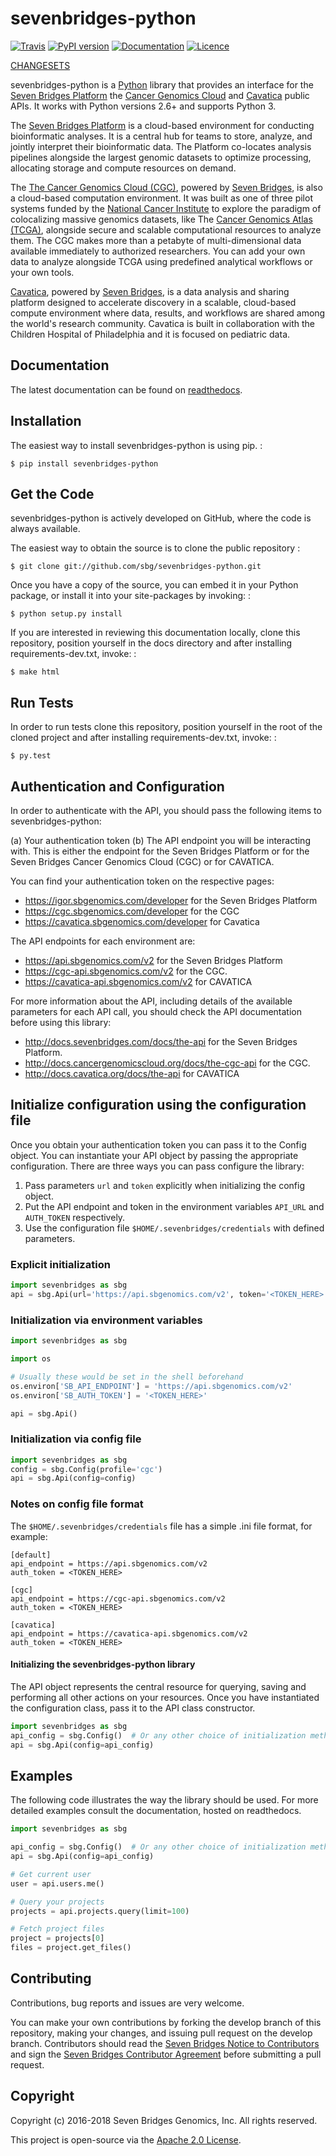 sevenbridges-python
===================

[![Travis](https://travis-ci.org/sbg/sevenbridges-python.svg)](https://travis-ci.org/sbg/sevenbridges-python)
[![PyPI version](https://badge.fury.io/py/sevenbridges-python.svg)](https://pypi.python.org/pypi/sevenbridges-python)
[![Documentation](https://readthedocs.org/projects/sevenbridges-python/badge/?version=latest)](http://sevenbridges-python.readthedocs.org/en/latest/)
[![Licence](https://img.shields.io/badge/licence-Apache-orange.svg)](https://github.com/sbg/sevenbridges-python/blob/develop/LICENCE)

[CHANGESETS](https://github.com/sbg/sevenbridges-python/blob/develop/CHANGES.md)

sevenbridges-python is a [Python](http://www.python.org/) library that
provides an interface for the [Seven Bridges Platform](https://www.sbgenomics.com/) the
[Cancer Genomics Cloud](http://www.cancergenomicscloud.org/) and
[Cavatica](http://www.cavatica.org) public APIs. It works with Python
versions 2.6+ and supports Python 3.

The [Seven Bridges Platform](https://www.sbgenomics.com/) is a
cloud-based environment for conducting bioinformatic analyses. It is a
central hub for teams to store, analyze, and jointly interpret their
bioinformatic data. The Platform co-locates analysis pipelines alongside
the largest genomic datasets to optimize processing, allocating storage
and compute resources on demand.

The [The Cancer Genomics Cloud (CGC)](http://www.cancergenomicscloud.org/), powered by
[Seven Bridges](https://www.sbgenomics.com/), is also a cloud-based computation
environment. It was built as one of three pilot systems funded by the
[National Cancer Institute](http://www.cancer.gov/) to explore the
paradigm of colocalizing massive genomics datasets, like The
[Cancer Genomics Atlas (TCGA)](http://cancergenome.nih.gov/), alongside secure
and scalable computational resources to analyze them. The CGC makes more
than a petabyte of multi-dimensional data available immediately to
authorized researchers. You can add your own data to analyze alongside
TCGA using predefined analytical workflows or your own tools.

[Cavatica](http://www.cavatica.org/),
powered by [Seven Bridges](https://www.sbgenomics.com/), is a data analysis and sharing
platform designed to accelerate discovery in a scalable, cloud-based
compute environment where data, results, and workflows are shared among
the world's research community. Cavatica is built in collaboration with
the Children Hospital of Philadelphia and it is focused on pediatric
data.

Documentation
-------------

The latest documentation can be found on [readthedocs](http://sevenbridges-python.readthedocs.org/en/latest).

Installation
------------

The easiest way to install sevenbridges-python is using pip. :

    $ pip install sevenbridges-python

Get the Code
------------

sevenbridges-python is actively developed on GitHub, where the code is
always available.

The easiest way to obtain the source is to clone the public repository :

    $ git clone git://github.com/sbg/sevenbridges-python.git

Once you have a copy of the source, you can embed it in your Python
package, or install it into your site-packages by invoking: :

    $ python setup.py install

If you are interested in reviewing this documentation locally, clone
this repository, position yourself in the docs directory and after
installing requirements-dev.txt, invoke: :

    $ make html

Run Tests
---------

In order to run tests clone this repository, position yourself in the
root of the cloned project and after installing requirements-dev.txt,
invoke: :

    $ py.test

Authentication and Configuration
--------------------------------

In order to authenticate with the API, you should pass the following
items to sevenbridges-python:

(a) Your authentication token
(b) The API endpoint you will be interacting with. This is either the
    endpoint for the Seven Bridges Platform or for the Seven Bridges
    Cancer Genomics Cloud (CGC) or for CAVATICA.

You can find your authentication token on the respective pages:

- <https://igor.sbgenomics.com/developer> for the Seven Bridges Platform
- <https://cgc.sbgenomics.com/developer> for the CGC
- <https://cavatica.sbgenomics.com/developer> for Cavatica

The API endpoints for each environment are:

- <https://api.sbgenomics.com/v2> for the Seven Bridges Platform
- <https://cgc-api.sbgenomics.com/v2> for the CGC.
- <https://cavatica-api.sbgenomics.com/v2> for CAVATICA

For more information about the API, including details of the available
parameters for each API call, you should check the API documentation
before using this library:

- <http://docs.sevenbridges.com/docs/the-api> for the Seven Bridges Platform.
- <http://docs.cancergenomicscloud.org/docs/the-cgc-api> for the CGC.
- <http://docs.cavatica.org/docs/the-api> for CAVATICA

Initialize configuration using the configuration file
-----------------------------------------------------

Once you obtain your authentication token you can pass it to the Config
object. You can instantiate your API object by passing the appropriate
configuration. There are three ways you can pass configure the library:

1.  Pass parameters `url` and `token` explicitly when initializing the
    config object.
2.  Put the API endpoint and token in the environment variables
    `API_URL` and `AUTH_TOKEN` respectively.
3.  Use the configuration file `$HOME/.sevenbridges/credentials` with
    defined parameters.

### Explicit initialization

```python
import sevenbridges as sbg
api = sbg.Api(url='https://api.sbgenomics.com/v2', token='<TOKEN_HERE>')
```

### Initialization via environment variables

```python
import sevenbridges as sbg

import os

# Usually these would be set in the shell beforehand
os.environ['SB_API_ENDPOINT'] = 'https://api.sbgenomics.com/v2'
os.environ['SB_AUTH_TOKEN'] = '<TOKEN_HERE>'

api = sbg.Api()
```

### Initialization via config file

```python
import sevenbridges as sbg
config = sbg.Config(profile='cgc')
api = sbg.Api(config=config)
```

### Notes on config file format

The `$HOME/.sevenbridges/credentials` file has a simple .ini file
format, for example:

    [default]
    api_endpoint = https://api.sbgenomics.com/v2
    auth_token = <TOKEN_HERE>

    [cgc]
    api_endpoint = https://cgc-api.sbgenomics.com/v2
    auth_token = <TOKEN_HERE>

    [cavatica]
    api_endpoint = https://cavatica-api.sbgenomics.com/v2
    auth_token = <TOKEN_HERE>

#### Initializing the sevenbridges-python library

The API object represents the central resource for querying, saving and
performing all other actions on your resources. Once you have
instantiated the configuration class, pass it to the API class
constructor.

```python
import sevenbridges as sbg
api_config = sbg.Config()  # Or any other choice of initialization method
api = sbg.Api(config=api_config)
```

Examples
--------

The following code illustrates the way the library should be used. For
more detailed examples consult the documentation, hosted on readthedocs.

```python
import sevenbridges as sbg

api_config = sbg.Config()  # Or any other choice of initialization method
api = sbg.Api(config=api_config)

# Get current user
user = api.users.me()

# Query your projects
projects = api.projects.query(limit=100)

# Fetch project files
project = projects[0]
files = project.get_files()
```

Contributing
------------

Contributions, bug reports and issues are very welcome.

You can make your own contributions by forking the develop branch of
this repository, making your changes, and issuing pull request on the
develop branch. Contributors should read the [Seven Bridges Notice to Contributors](CONTRIBUTORS_NOTICE.md) and sign the [Seven Bridges Contributor Agreement](https://secure.na1.echosign.com/public/esignWidget?wid=CBFCIBAA3AAABLblqZhAqt_9rHEqy2MggS0uWRmKHUN2HYi8DWNjkgg5N68iKAhRFTy7k2AOEpRHMMorxc_0*)
before submitting a pull request.

Copyright
---------

Copyright (c) 2016-2018 Seven Bridges Genomics, Inc. All rights
reserved.

This project is open-source via the [Apache 2.0 License](http://www.apache.org/licenses/LICENSE-2.0).
